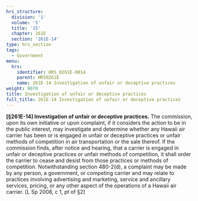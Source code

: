 ```yaml
---
hrs_structure:
  division: '1'
  volume: '5'
  title: '15'
  chapter: 261E
  section: '261E-14'
type: hrs_section
tags:
  - Government
menu:
  hrs:
    identifier: HRS_0261E-0014
    parent: HRS0261E
    name: 261E-14 Investigation of unfair or deceptive practices
weight: 9070
title: Investigation of unfair or deceptive practices
full_title: 261E-14 Investigation of unfair or deceptive practices
---
```

**[§261E-14] Investigation of unfair or deceptive practices.** The commission, upon its own initiative or upon complaint, if it considers the action to be in the public interest, may investigate and determine whether any Hawaii air carrier has been or is engaged in unfair or deceptive practices or unfair methods of competition in air transportation or the sale thereof. If the commission finds, after notice and hearing, that a carrier is engaged in unfair or deceptive practices or unfair methods of competition, it shall order the carrier to cease and desist from those practices or methods of competition. Notwithstanding section 480-2(d), a complaint may be made by any person, a government, or competing carrier and may relate to practices involving advertising and marketing, service and ancillary services, pricing, or any other aspect of the operations of a Hawaii air carrier. [L Sp 2008, c 1, pt of §2]